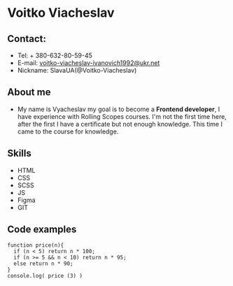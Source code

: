 # Voitko Viacheslav

## Contact:
* Tel: + 380-632-80-59-45
* E-mail: voitko-viacheslav-ivanovich1992@ukr.net
* Nickname: SlavaUA(@Voitko-Viacheslav)

## About me
* My name is Vyacheslav my goal is to become a **Frontend developer**, I have experience with Rolling Scopes courses.
I'm not the first time here, after the first I have a certificate but not enough knowledge. This time I came to the course for knowledge.

## Skills
* HTML
* CSS
* SCSS
* JS
* Figma
* GIT

## Code examples
```
function price(n){
  if (n < 5) return n * 100;
  if (n >= 5 && n < 10) return n * 95;
  else return n * 90;
}
console.log( price (3) )
```
